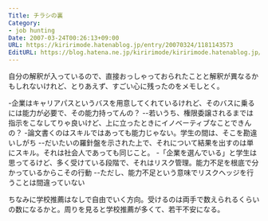```yaml
---
Title: チラシの裏
Category:
- job hunting
Date: 2007-03-24T00:26:13+09:00
URL: https://kiririmode.hatenablog.jp/entry/20070324/1181143573
EditURL: https://blog.hatena.ne.jp/kiririmode/kiririmode.hatenablog.jp/atom/entry/8454420450078217480
---
```


自分の解釈が入っているので、直接おっしゃっておられたことと解釈が異なるかもしれないけれど、とりあえず、すごい心に残ったのをメモしとく。

-企業はキャリアパスというバスを用意してくれているけれど、そのバスに乗るには能力が必要で、その能力持ってんの？
--若いうち、権限委譲されるまでは指示をこなしてりゃ良いけど、上に立ったときにイノベーティブなことできんの？
-論文書くのはスキルではあっても能力じゃない。学生の間は、そこを勘違いしがち
--だいたいの羅針盤を示された上で、それについて結果を出すのは単にスキル。それは社会人であっても同じこと。
-「企業を選んでいる」と学生は思ってるけど、多く受けている段階で、それはリスク管理。能力不足を根底で分かっているからこその行動
--ただし、能力不足という意味でリスクヘッジを行うことは間違っていない

ちなみに学校推薦はなしで自由でいく方向。受けるのは両手で数えられるくらいの数になるかと。周りを見ると学校推薦が多くて、若干不安になる。
